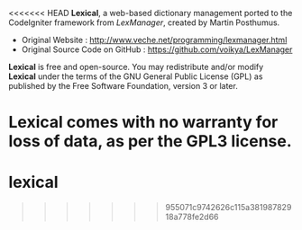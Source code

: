 <<<<<<< HEAD
**Lexical**, a web-based dictionary management ported to the CodeIgniter framework from *LexManager*, created by Martin Posthumus.

* Original Website : http://www.veche.net/programming/lexmanager.html
* Original Source Code on GitHub : https://github.com/voikya/LexManager

**Lexical** is free and open-source. You may redistribute and/or modify **Lexical** under the terms of the GNU General Public License (GPL) as published by the Free Software Foundation, version 3 or later.

**Lexical** comes with no warranty for loss of data, as per the GPL3 license.
=======
lexical
=======
>>>>>>> 955071c9742626c115a38198782918a778fe2d66
